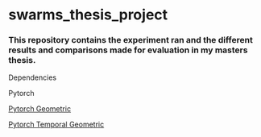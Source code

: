 # swarms_thesis_project
### This repository contains the experiment ran and the different results and comparisons made for evaluation in my masters thesis.
Dependencies

Pytorch<br>

[Pytorch Geometric](https://pytorch-geometric.readthedocs.io/en/latest/install/installation.html)<br>

[Pytorch Temporal Geometric](https://pytorch-geometric-temporal.readthedocs.io/en/latest/notes/installation.html)<br>
